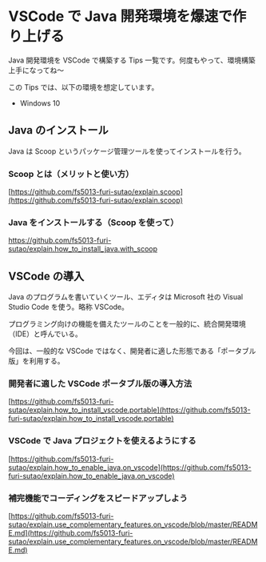 # VSCode で Java 開発環境を爆速で作り上げる
Java 開発環境を VSCode で構築する Tips 一覧です。何度もやって、環境構築上手になってね～

この Tips では、以下の環境を想定しています。
- Windows 10

## Java のインストール
Java は Scoop というパッケージ管理ツールを使ってインストールを行う。

### Scoop とは（メリットと使い方）  
[https://github.com/fs5013-furi-sutao/explain.scoop](https://github.com/fs5013-furi-sutao/explain.scoop)  

### Java をインストールする（Scoop を使って）  
https://github.com/fs5013-furi-sutao/explain.how_to_install_java.with_scoop  

## VSCode の導入
Java のプログラムを書いていくツール、エディタは Microsoft 社の Visual Studio Code を使う。略称 VSCode。

プログラミング向けの機能を備えたツールのことを一般的に、統合開発環境（IDE）と呼んでいる。

今回は、一般的な VSCode ではなく、開発者に適した形態である「ポータブル版」を利用する。

### 開発者に適した VSCode ポータブル版の導入方法  
[https://github.com/fs5013-furi-sutao/explain.how_to_install_vscode.portable](https://github.com/fs5013-furi-sutao/explain.how_to_install_vscode.portable)

### VSCode で Java プロジェクトを使えるようにする  
[https://github.com/fs5013-furi-sutao/explain.how_to_enable_java.on_vscode](https://github.com/fs5013-furi-sutao/explain.how_to_enable_java.on_vscode)  

### 補完機能でコーディングをスピードアップしよう  
[https://github.com/fs5013-furi-sutao/explain.use_complementary_features.on_vscode/blob/master/README.md](https://github.com/fs5013-furi-sutao/explain.use_complementary_features.on_vscode/blob/master/README.md)   
